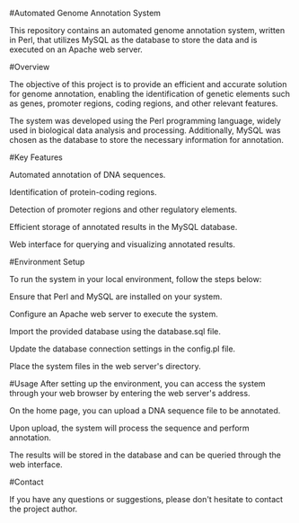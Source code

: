 #Automated Genome Annotation System

This repository contains an automated genome annotation system, written in Perl, that utilizes MySQL as the database to store the data and is executed on an Apache web server.

#Overview

The objective of this project is to provide an efficient and accurate solution for genome annotation, enabling the identification of genetic elements such as genes, promoter regions, coding regions, and other relevant features.

The system was developed using the Perl programming language, widely used in biological data analysis and processing. Additionally, MySQL was chosen as the database to store the necessary information for annotation.

#Key Features

Automated annotation of DNA sequences.

Identification of protein-coding regions.

Detection of promoter regions and other regulatory elements.

Efficient storage of annotated results in the MySQL database.

Web interface for querying and visualizing annotated results.

#Environment Setup

To run the system in your local environment, follow the steps below:

Ensure that Perl and MySQL are installed on your system.

Configure an Apache web server to execute the system.

Import the provided database using the database.sql file.

Update the database connection settings in the config.pl file.

Place the system files in the web server's directory.

#Usage
After setting up the environment, you can access the system through your web browser by entering the web server's address.

On the home page, you can upload a DNA sequence file to be annotated.

Upon upload, the system will process the sequence and perform annotation.

The results will be stored in the database and can be queried through the web interface.

#Contact

If you have any questions or suggestions, please don't hesitate to contact the project author.
